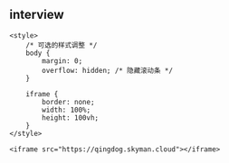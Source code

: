 ## interview

    <style>
        /* 可选的样式调整 */
        body {
            margin: 0;
            overflow: hidden; /* 隐藏滚动条 */
        }

        iframe {
            border: none;
            width: 100%;
            height: 100vh;
        }
    </style>

    <iframe src="https://qingdog.skyman.cloud"></iframe>